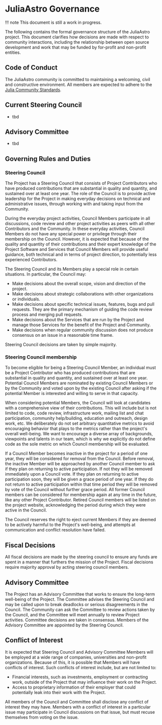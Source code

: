 # JuliaAstro Governance

!!! note
    This document is still a work in progress.

The following contains the formal governance structure of the JuliaAstro project. This document clarifies how decisions are made with respect to community interactions, including the relationship between open source development and work that may be funded by for-profit and non-profit entities.

## Code of Conduct
The JuliaAstro community is committed to maintaining a welcoming, civil and constructive environment. All members are expected to adhere to the [Julia Community Standards](https://julialang.org/community/standards/).

## Current Steering Council

* tbd

## Advisory Committee

* tbd

## Governing Rules and Duties

### Steering Council

The Project has a Steering Council that consists of Project Contributors who have produced contributions that are substantial in quality and quantity, and sustained over at least one year. The role of the Council is to provide active leadership for the Project in making everyday decisions on technical and administrative issues, through working with and taking input from the Community.

During the everyday project activities, Council Members participate in all discussions, code review and other project activities as peers with all other Contributors and the Community. In these everyday activities, Council Members do not have any special power or privilege through their membership on the Council. However, it is expected that because of the quality and quantity of their contributions and their expert knowledge of the Project Software and Services that Council Members will provide useful guidance, both technical and in terms of project direction, to potentially less experienced Contributors.

The Steering Council and its Members play a special role in certain situations. In particular, the Council may:

* Make decisions about the overall scope, vision and direction of the project.
* Make decisions about strategic collaborations with other organizations or individuals.
* Make decisions about specific technical issues, features, bugs and pull requests. They are the primary mechanism of guiding the code review process and merging pull requests.
* Make decisions about the Services that are run by the Project and manage those Services for the benefit of the Project and Community.
* Make decisions when regular community discussion does not produce consensus on an issue in a reasonable time frame.

Steering Council decisions are taken by simple majority.

### Steering Council membership

To become eligible for being a Steering Council Member, an individual must be a Project Contributor who has produced contributions that are substantial in quality and quantity, and sustained over at least one year. Potential Council Members are nominated by existing Council Members or by the Community and voted upon by the existing Council after asking if the potential Member is interested and willing to serve in that capacity.

When considering potential Members, the Council will look at candidates with a comprehensive view of their contributions. This will include but is not limited to code, code review, infrastructure work, mailing list and chat participation, community help/building, education and outreach, design work, etc. We deliberately do not set arbitrary quantitative metrics to avoid encouraging behavior that plays to the metrics rather than the project's overall well-being. We want to encourage a diverse array of backgrounds, viewpoints and talents in our team, which is why we explicitly do not define code as the sole metric on which Council membership will be evaluated.

If a Council Member becomes inactive in the project for a period of one year, they will be considered for removal from the Council. Before removal, the inactive Member will be approached by another Council member to ask if they plan on returning to active participation. If not they will be removed immediately upon a Council vote. If they plan on returning to active participation soon, they will be given a grace period of one year. If they do not return to active participation within that time period they will be removed by vote of the Council without further grace period. All former Council members can be considered for membership again at any time in the future, like any other Project Contributor. Retired Council members will be listed on the project website, acknowledging the period during which they were active in the Council.

The Council reserves the right to eject current Members if they are deemed to be actively harmful to the Project's well-being, and attempts at communication and conflict resolution have failed.

## Fiscal Decisions

All fiscal decisions are made by the steering council to ensure any funds are spent in a manner that furthers the mission of the Project. Fiscal decisions require majority approval by acting steering council members.

## Advisory Committee

The Project has an Advisory Committee that works to ensure the long-term well-being of the Project. The Committee advises the Steering Council and may be called upon to break deadlocks or serious disagreements in the Council. The Community can ask the Committee to review actions taken by the Council, and the Committee will meet annually to review Project activities. Committee decisions are taken in consensus. Members of the Advisory Committee are appointed by the Steering Council.

## Conflict of Interest

It is expected that Steering Council and Advisory Committee Members will be employed at a wide range of companies, universities and non-profit organizations. Because of this, it is possible that Members will have conflicts of interest. Such conflicts of interest include, but are not limited to:

* Financial interests, such as investments, employment or contracting work, outside of the Project that may influence their work on the Project.
* Access to proprietary information of their employer that could potentially leak into their work with the Project.

All members of the Council and Committee shall disclose any conflict of interest they may have. Members with a conflict of interest in a particular issue may participate in Council discussions on that issue, but must recuse themselves from voting on the issue.
